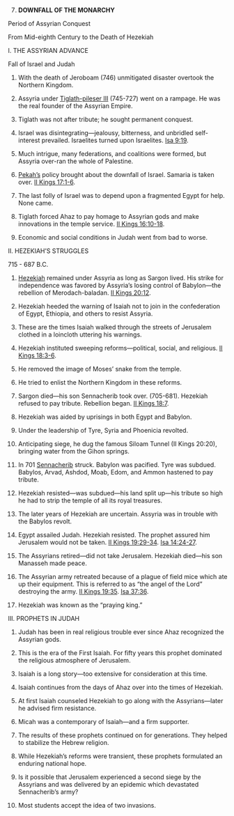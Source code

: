 


7. **DOWNFALL OF THE MONARCHY**

Period of Assyrian Conquest

From Mid-eighth Century to the Death of Hezekiah

I. THE ASSYRIAN ADVANCE

Fall of Israel and Judah

1. With the death of Jeroboam (746) unmitigated disaster overtook the Northern Kingdom.

2. Assyria under [Tiglath-pileser III](https://en.wikipedia.org/wiki/Tiglath-Pileser_III) (745-727) went on a rampage. He was the real founder of the Assyrian Empire.

3. Tiglath was not after tribute; he sought permanent conquest.

4. Israel was disintegrating—jealousy, bitterness, and unbridled self-interest prevailed. Israelites turned upon Israelites. [Isa 9:19](/en/Bible/Isaiah/9#v19).

5. Much intrigue, many federations, and coalitions were formed, but Assyria over-ran the whole of Palestine.

6. [Pekah’s](https://en.wikipedia.org/wiki/Pekah) policy brought about the downfall of Israel. Samaria is taken over. [II Kings 17:1-6](/en/Bible/2_Kings/17#v1).

7. The last folly of Israel was to depend upon a fragmented Egypt for help. None came.

8. Tiglath forced Ahaz to pay homage to Assyrian gods and make innovations in the temple service. [II Kings 16:10-18](/en/Bible/2_Kings/16#v10).

9. Economic and social conditions in Judah went from bad to worse.

II. HEZEKIAH’S STRUGGLES

715 - 687 B.C.

1. [Hezekiah](https://en.wikipedia.org/wiki/Hezekiah) remained under Assyria as long as Sargon lived. His strike for independence was favored by Assyria’s losing control of Babylon—the rebellion of Merodach-baladan. [II Kings 20:12](/en/Bible/2_Kings/20#v12).

2. Hezekiah heeded the warning of Isaiah not to join in the confederation of Egypt, Ethiopia, and others to resist Assyria.

3. These are the times Isaiah walked through the streets of Jerusalem clothed in a loincloth uttering his warnings.

4. Hezekiah instituted sweeping reforms—political, social, and religious. [II Kings 18:3-6](/en/Bible/2_Kings/18#v3).

5. He removed the image of Moses’ snake from the temple.

6. He tried to enlist the Northern Kingdom in these reforms.

7. Sargon died—his son Sennacherib took over. (705-681). Hezekiah refused to pay tribute. Rebellion began. [II Kings 18:7](/en/Bible/2_Kings/18#v7).

8. Hezekiah was aided by uprisings in both Egypt and Babylon.

9. Under the leadership of Tyre, Syria and Phoenicia revolted.

10. Anticipating siege, he dug the famous Siloam Tunnel (II Kings 20:20), bringing water from the Gihon springs.

11. In 701 [Sennacherib](https://en.wikipedia.org/wiki/Sennacherib) struck. Babylon was pacified. Tyre was subdued. Babylos, Arvad, Ashdod, Moab, Edom, and Ammon hastened to pay tribute.

12. Hezekiah resisted—was subdued—his land split up—his tribute so high he had to strip the temple of all its royal treasures.

13. The later years of Hezekiah are uncertain. Assyria was in trouble with the Babylos revolt.

14. Egypt assailed Judah. Hezekiah resisted. The prophet assured him Jerusalem would not be taken. [II Kings 19:29-34](/en/Bible/2_Kings/19#v29). [Isa 14:24-27](/en/Bible/Isaiah/14#v24).

15. The Assyrians retired—did not take Jerusalem. Hezekiah died—his son Manasseh made peace.

16. The Assyrian army retreated because of a plague of field mice which ate up their equipment. This is referred to as “the angel of the Lord” destroying the army. [II Kings 19:35](/en/Bible/2_Kings/19#v35). [Isa 37:36](/en/Bible/Isaiah/37#v36).

17. Hezekiah was known as the “praying king.”

III. PROPHETS IN JUDAH

1. Judah has been in real religious trouble ever since Ahaz recognized the Assyrian gods.

2. This is the era of the First Isaiah. For fifty years this prophet dominated the religious atmosphere of Jerusalem.

3. Isaiah is a long story—too extensive for consideration at this time.

4. Isaiah continues from the days of Ahaz over into the times of Hezekiah.

5. At first Isaiah counseled Hezekiah to go along with the Assyrians—later he advised firm resistance.

6. Micah was a contemporary of Isaiah—and a firm supporter.

7. The results of these prophets continued on for generations. They helped to stabilize the Hebrew religion.

8. While Hezekiah’s reforms were transient, these prophets formulated an enduring national hope.

9. Is it possible that Jerusalem experienced a second siege by the Assyrians and was delivered by an epidemic which devastated Sennacherib’s army?

10. Most students accept the idea of two invasions.